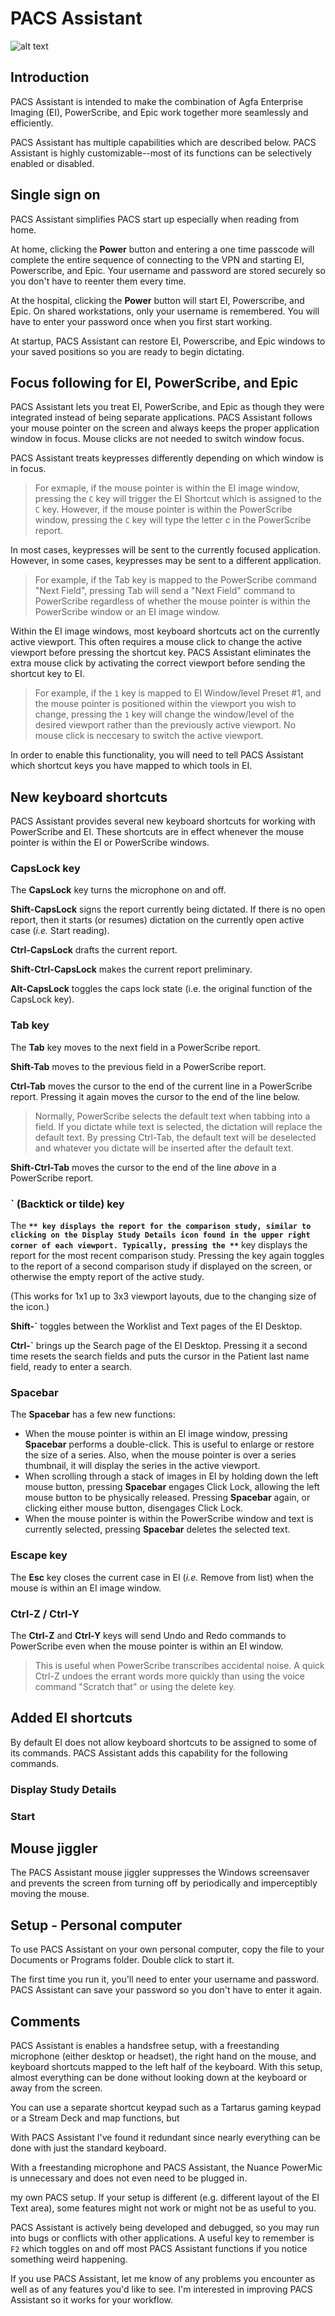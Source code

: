 # PACS Assistant

![alt text](<docs/images/PA main screen.png>)

## Introduction

PACS Assistant is intended to make the combination of Agfa Enterprise Imaging (EI), PowerScribe, and Epic work together more seamlessly and efficiently.

PACS Assistant has multiple capabilities which are described below. PACS Assistant is highly customizable--most of its functions can be selectively enabled or disabled.

## Single sign on

PACS Assistant simplifies PACS start up especially when reading from home.

At home, clicking the **Power** button and entering a one time passcode will complete the entire sequence of connecting to the VPN and starting EI, Powerscribe, and Epic. Your username and password are stored securely so you don't have to reenter them every time.

At the hospital, clicking the **Power** button will start EI, Powerscribe, and Epic. On shared workstations, only your username is remembered. You will have to enter your password once when you first start working.

At startup, PACS Assistant can restore EI, Powerscribe, and Epic windows to your saved positions so you are ready to begin dictating.

## Focus following for EI, PowerScribe, and Epic

PACS Assistant lets you treat EI, PowerScribe, and Epic as though they were integrated instead of being separate applications. PACS Assistant follows your mouse pointer on the screen and always keeps the proper application window in focus. Mouse clicks are not needed to switch window focus.

PACS Assistant treats keypresses differently depending on which window is in focus.

> For exmaple, if the mouse pointer is within the EI image window, pressing the `C` key will trigger the EI Shortcut which is assigned to the `C` key. However, if the mouse pointer is within the PowerScribe window, pressing the `C` key will type the letter *c* in the PowerScribe report.

In most cases, keypresses will be sent to the currently focused application. However, in some cases, keypresses may be sent to a different application.

> For example, if the Tab key is mapped to the PowerScribe command "Next Field", pressing Tab will send a "Next Field" command to PowerScribe regardless of whether the mouse pointer is within the PowerScribe window or an EI image window.

Within the EI image windows, most keyboard shortcuts act on the currently active viewport. This often requires a mouse click to change the active viewport before pressing the shortcut key. PACS Assistant eliminates the extra mouse click by activating the correct viewport before sending the shortcut key to EI.

> For example, if the `1` key is mapped to EI Window/level Preset #1, and the mouse pointer is positioned within the viewport you wish to change, pressing the `1` key will change the window/level of the desired viewport rather than the previously active viewport. No mouse click is neccesary to switch the active viewport.

In order to enable this functionality, you will need to tell PACS Assistant which shortcut keys you have mapped to which tools in EI.

## New keyboard shortcuts

PACS Assistant provides several new keyboard shortcuts for working with PowerScribe and EI. These shortcuts are in effect whenever the mouse pointer is within the EI or PowerScribe windows.

### CapsLock key

The **CapsLock** key turns the microphone on and off.

**Shift-CapsLock** signs the report currently being dictated. If there is no open report, then it starts (or resumes) dictation on the currently open active case (*i.e.* Start reading).

**Ctrl-CapsLock** drafts the current report.

**Shift-Ctrl-CapsLock** makes the current report preliminary.

**Alt-CapsLock** toggles the caps lock state (i.e. the original function of the CapsLock key).

### Tab key

The **Tab** key moves to the next field in a PowerScribe report.

**Shift-Tab** moves to the previous field in a PowerScribe report.

**Ctrl-Tab** moves the cursor to the end of the current line in a PowerScribe report. Pressing it again moves the cursor to the end of the line below.

> Normally, PowerScribe selects the default text when tabbing into a field. If you dictate while text is selected, the dictation will replace the default text. By pressing Ctrl-Tab, the default text will be deselected and whatever you dictate will be inserted after the default text.

**Shift-Ctrl-Tab** moves the cursor to the end of the line *above* in a PowerScribe report.

### ` (Backtick or tilde) key

The **`** key displays the report for the comparison study, similar to clicking on the Display Study Details icon found in the upper right corner of each viewport. Typically, pressing the **`** key displays the report for the most recent comparison study. Pressing the key again toggles to the report of a second comparison study if displayed on the screen, or otherwise the empty report of the active study.

(This works for 1x1 up to 3x3 viewport layouts, due to the changing size of the icon.)

**Shift-`** toggles between the Worklist and Text pages of the EI Desktop.

**Ctrl-`** brings up the Search page of the EI Desktop. Pressing it a second time resets the search fields and puts the cursor in the Patient last name field, ready to enter a search.

### Spacebar

The **Spacebar** has a few new functions:

- When the mouse pointer is within an EI image window, pressing **Spacebar** performs a double-click. This is useful to enlarge or restore the size of a series. Also, when the mouse pointer is over a series thumbnail, it will display the series in the active viewport.
- When scrolling through a stack of images in EI by holding down the left mouse button, pressing **Spacebar** engages Click Lock, allowing the left mouse button to be physically released. Pressing **Spacebar** again, or clicking either mouse button, disengages Click Lock.
- When the mouse pointer is within the PowerScribe window and text is currently selected, pressing **Spacebar** deletes the selected text.

### Escape key

The **Esc** key closes the current case in EI (*i.e.* Remove from list) when the mouse is within an EI image window.

### Ctrl-Z / Ctrl-Y

The **Ctrl-Z** and **Ctrl-Y** keys will send Undo and Redo commands to PowerScribe even when the mouse pointer is within an EI window.

> This is useful when PowerScribe transcribes accidental noise. A quick Ctrl-Z undoes the errant words more quickly than using the voice command "Scratch that" or using the delete key.

## Added EI shortcuts

By default EI does not allow keyboard shortcuts to be assigned to some of its commands. PACS Assistant adds this capability for the following commands.

### Display Study Details


### Start 

## Mouse jiggler

The PACS Assistant mouse jiggler suppresses the Windows screensaver and prevents the screen from turning off by periodically and imperceptibly moving the mouse.

## Setup - Personal computer

To use PACS Assistant on your own personal computer, copy the file to your Documents or Programs folder. Double click to start it.

The first time you run it, you'll need to enter your username and password. PACS Assistant can save your password so you don't have to enter it again.




## Comments

PACS Assistant is enables a handsfree setup, with a freestanding microphone (either desktop or headset), the right hand on the mouse, and keyboard shortcuts mapped to the left half of the keyboard. With this setup, almost everything can be done without looking down at the keyboard or away from the screen.

You can use a separate shortcut keypad such as a Tartarus gaming keypad or a Stream Deck and map functions, but 

With PACS Assistant I've found it redundant since nearly everything can be done with just the standard keyboard.

With a freestanding microphone and PACS Assistant, the Nuance PowerMic is unnecessary and does not even need to be plugged in.


my own PACS setup. If your setup is different (e.g. different layout of the EI Text area), some features might not work or might not be as useful to you.


PACS Assistant is actively being developed and debugged, so you may run into bugs or conflicts with other applications. A useful key to remember is `F2` which toggles on and off most PACS Assistant functions if you notice something weird happening.


If you use PACS Assistant, let me know of any problems you encounter as well as of any features you'd like to see. I'm interested in improving PACS Assistant so it works for your workflow.
